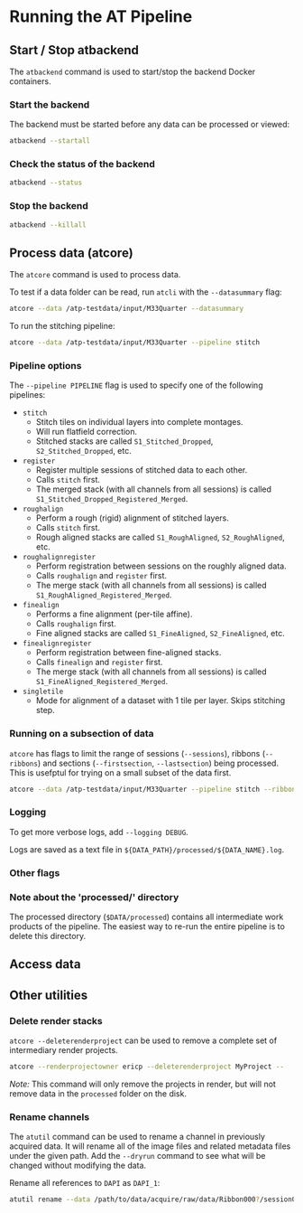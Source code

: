 # Running the AT Pipeline


## Start / Stop atbackend

The `atbackend` command is used to start/stop the backend Docker containers.

### Start the backend
The backend must be started before any data can be processed or viewed:
```bash
atbackend --startall
```

### Check the status of the backend
```bash
atbackend --status
```

### Stop the backend
```bash
atbackend --killall
```

## Process data (atcore)

The `atcore` command is used to process data.

To test if a data folder can be read, run `atcli` with the `--datasummary` flag:

```bash
atcore --data /atp-testdata/input/M33Quarter --datasummary
```

To run the stitching pipeline:

```bash
atcore --data /atp-testdata/input/M33Quarter --pipeline stitch
```

### Pipeline options

The `--pipeline PIPELINE` flag is used to specify one of the following pipelines:
* `stitch`
  * Stitch tiles on individual layers into complete montages.
  * Will run flatfield correction.
  * Stitched stacks are called `S1_Stitched_Dropped`, `S2_Stitched_Dropped`, etc.
* `register`
  * Register multiple sessions of stitched data to each other.
  * Calls `stitch` first.
  * The merged stack (with all channels from all sessions) is called `S1_Stitched_Dropped_Registered_Merged`.
* `roughalign`
  * Perform a rough (rigid) alignment of stitched layers.
  * Calls `stitch` first.
  * Rough aligned stacks are called `S1_RoughAligned`, `S2_RoughAligned`, etc.
* `roughalignregister`
  * Perform registration between sessions on the roughly aligned data.
  * Calls `roughalign` and `register` first.
  * The merge stack (with all channels from all sessions) is called `S1_RoughAligned_Registered_Merged`.
* `finealign`
  * Performs a fine alignment (per-tile affine).
  * Calls `roughalign` first.
  * Fine aligned stacks are called `S1_FineAligned`, `S2_FineAligned`, etc.
* `finealignregister`
  * Perform registration between fine-aligned stacks.
  * Calls `finealign` and `register` first.
  * The merge stack (with all channels from all sessions) is called `S1_FineAligned_Registered_Merged`.
* `singletile`
  * Mode for alignment of a dataset with 1 tile per layer. Skips stitching step.

### Running on a subsection of data

`atcore` has flags to limit the range of sessions (`--sessions`), ribbons (`--ribbons`) and sections (`--firstsection`, `--lastsection`) being processed. This is usefptul for trying on a small subset of the data first.

```bash
atcore --data /atp-testdata/input/M33Quarter --pipeline stitch --ribbons Ribbon0004 --sessions session01,session02 --firstsection 0 --lastsection 10
```


### Logging

To get more verbose logs, add `--logging DEBUG`.

Logs are saved as a text file in `${DATA_PATH}/processed/${DATA_NAME}.log`.

### Other flags



### Note about the 'processed/' directory

The processed directory (`$DATA/processed`) contains all intermediate work products of the pipeline.
The easiest way to re-run the entire pipeline is to delete this directory.

## Access data

## Other utilities

### Delete render stacks

`atcore --deleterenderproject` can be used to remove a complete set of intermediary render projects.

```bash
atcore --renderprojectowner ericp --deleterenderproject MyProject --

```

_Note:_ This command will only remove the projects in render, but will not remove data in the `processed` folder on the disk.


### Rename channels

The `atutil` command can be used to rename a channel in previously acquired data. It will rename all of the image files and related metadata files under the given path. Add the `--dryrun` command to see what will be changed without modifying the data.

Rename all references to `DAPI` as `DAPI_1`:
```bash
atutil rename --data /path/to/data/acquire/raw/data/Ribbon000?/session01/ DAPI DAPI_1
```
